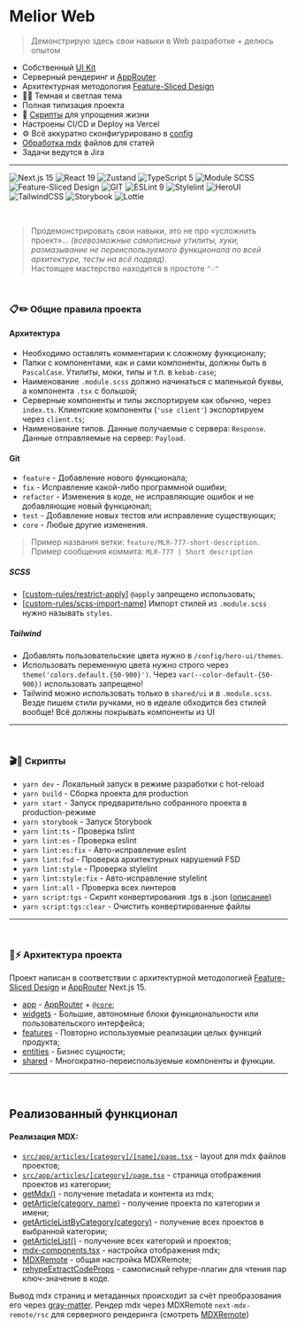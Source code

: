 # Melior Web

> Демонстрирую здесь свои навыки в Web разработке + делюсь опытом

- Собственный [UI Kit](/src/shared/ui)
- Серверный рендеринг и [AppRouter](https://nextjs.org/docs/app)
- Архитектурная методология [Feature-Sliced Design](https://feature-sliced.design/docs/get-started/tutorial)
- 🤍🖤 Темная и светлая тема
- Полная типизация проекта
- 🚦 [Скрипты](/scripts) для упрощения жизни
- Настроены CI/CD и Deploy на Vercel
- ⚙️ Всё аккуратно сконфигурировано в [config](/config)
- [Обработка mdx](#mdx) файлов для статей
- Задачи ведутся в Jira

---

![Next.js 15](https://img.shields.io/badge/Next.js_15-000?logo=nextdotjs&logoColor=fff&style=for-the-badge)
![React 19](https://img.shields.io/badge/React_19-20232A?style=for-the-badge&logo=react&logoColor=61DAFB)
![Zustand](https://img.shields.io/badge/Zustand-FFB441?style=for-the-badge&logo=ziggo&logoColor=black)
![TypeScript 5](https://img.shields.io/badge/TypeScript_5-007ACC?style=for-the-badge&logo=typescript&logoColor=white)
![Module SCSS](https://img.shields.io/badge/module_scss-CC6699?style=for-the-badge&logo=sass&logoColor=white)
![Feature-Sliced Design](https://img.shields.io/badge/FSD-3481FE?style=for-the-badge&logo=flat&logoColor=white)
![GIT](https://img.shields.io/badge/CI_/_CD-000000?style=for-the-badge&logo=github&logoColor=white)
![ESLint 9](https://img.shields.io/badge/ESLint_9-4B32C3?style=for-the-badge&logo=ESLint&logoColor=white)
![Stylelint](https://img.shields.io/badge/stylelint-263238?style=for-the-badge&logo=stylelint&logoColor=white)
![HeroUI](https://img.shields.io/badge/HeroUI-000?logo=HeroUI&logoColor=fff&style=for-the-badge)
![TailwindCSS](https://img.shields.io/badge/Tailwind_CSS-38B2AC?style=for-the-badge&logo=tailwind-css&logoColor=white)
![Storybook](https://img.shields.io/badge/Storybook-FF4785?style=for-the-badge&logo=Storybook&logoColor=white)
![Lottie](https://img.shields.io/badge/Lottie-00DDB3?style=for-the-badge&logo=lottiefiles&logoColor=white)

⠀

> Продемонстрировать свои навыки, это не про «усложнить проект»... 
> *(всевозможные самописные утилиты, хуки, размазывание не переиспользуемого функционала по всей архитектуре, тесты на всё подряд)*.
> \
> Настоящее мастерство находится в простоте `^-^`

⠀

### 📋✏️ Общие правила проекта

#### Архитектура

- Необходимо оставлять комментарии к сложному функционалу;
- Папки с компонентами, как и сами компоненты, должны быть в `PascalCase`. Утилиты, моки, типы и т.п. в `kebab-case`;
- Наименование `.module.scss` должно начинаться с маленькой буквы, а компонента `.tsx` с большой;
- Серверные компоненты и типы экспортируем как обычно, через `index.ts`. Клиентские компоненты (`'use client'`) экспортируем через `client.ts`;
- Наименование типов. Данные получаемые с сервера: `Response`. Данные отправляемые на сервер: `Payload`.

#### Git

- `feature` - Добавление нового функционала;
- `fix` - Исправление какой-либо программной ошибки;
- `refactor` - Изменения в коде, не исправляющие ошибок и не добавляющие новый функционал;
- `test` - Добавление новых тестов или исправление существующих;
- `core` - Любые другие изменения.

> Пример названия ветки: `feature/MLR-777-short-description`. 
> Пример сообщения коммита: `MLR-777 | Short description`

##### SCSS

- [[custom-rules/restrict-apply](./config/stylelint/restrict-apply.js)] `@apply` запрещено использовать;
- [[custom-rules/scss-import-name](./config/eslint/scss-import-name.js)] Импорт стилей из `.module.scss` нужно называть `styles`.

##### Tailwind

- Добавлять пользовательские цвета нужно в `/config/hero-ui/themes`.
- Использовать переменную цвета нужно строго через `theme('colors.default.{50-900}')`. Через `var(--color-default-{50-900})` использовать запрещено!
- Tailwind можно использовать только в `shared/ui` и в `.module.scss`. Везде пишем стили ручками, но в идеале обходится без стилей вообще! Всё должны покрывать компоненты из UI

---
⠀

### 🎬📃 Скрипты

- `yarn dev` - Локальный запуск в режиме разработки с hot-reload
- `yarn build` - Сборка проекта для production
- `yarn start` - Запуск предварительно собранного проекта в production-режиме
- `yarn storybook` - Запуск Storybook
- `yarn lint:ts` - Проверка tslint
- `yarn lint:es` - Проверка eslint
- `yarn lint:es:fix` - Авто-исправление eslint
- `yarn lint:fsd` - Проверка архитектурных нарушений FSD
- `yarn lint:style` - Проверка stylelint
- `yarn lint:style:fix` - Авто-исправление stylelint
- `yarn lint:all` - Проверка всех линтеров
- `yarn script:tgs` - Скрипт конвертирования .tgs в .json ([описание](/scripts/tgs/README.md))
- `yarn script:tgs:clear` - Очистить конвертированные файлы

---
⠀

### 📂⚡️ Архитектура проекта

Проект написан в соответствии с архитектурной методологией [Feature-Sliced Design](https://feature-sliced.design/docs/get-started/tutorial) и [AppRouter](https://nextjs.org/docs/app) Next.js 15.

- [app](/src/app) - [AppRouter](https://nextjs.org/docs/app) + [`@core`](/src/app/@core);
- [widgets](/src/widgets) - Большие, автономные блоки функциональности или пользовательского интерфейса;
- [features](/src/features) - Повторно используемые реализации целых функций продукта;
- [entities](/src/entities) - Бизнес сущности;
- [shared](/src/shared) - Многократно-переиспользуемые компоненты и функции.

---
⠀

## Реализованный функционал

<h4 id="mdx"> Реализация MDX:</h4>

- [`src/app/articles/[category]/[name]/page.tsx`](/src/app/articles//[category]/[name]/page.tsx) - layout для mdx файлов проектов;
- [`src/app/articles/[category]/page.tsx`](/src/app/articles/[category]/page.tsx) - страница отображения проектов из категории;
- [getMdx()](/src/shared/lib/mdx/get-mdx.ts) - получение metadata и контента из mdx;
- [getArticle(category, name)](/src/entities/articles/services/getArticle.ts) - получение проекта по категории и имени;
- [getArticleListByCategory(category)](/src/entities/articles/services/getArticleListByCategory.ts) - получение всех проектов в выбранной категории;
- [getArticleList()](/src/entities/articles/services/getArticleList.ts) - получение всех категорий и проектов;
- [mdx-components.tsx](/src/shared/lib/mdx/mdx-components.tsx) - настройка отображения mdx;
- [MDXRemote](/src/shared/lib/mdx/mdx-remote.tsx) - общая настройка MDXRemote;
- [rehypeExtractCodeProps](/src/shared/lib/mdx/plugins/rehype-extract-code-props.ts) - самописный rehype-плагин для чтения пар ключ-значение в коде.

Вывод mdx страниц и метаданных происходит за счёт преобразования его через [gray-matter](https://www.npmjs.com/package/gray-matter). Рендер mdx через MDXRemote `next-mdx-remote/rsc` для серверного рендеринга (смотреть [MDXRemote](/src/shared/lib/mdx/mdx-remote.tsx))
